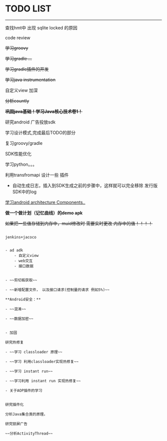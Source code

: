 # TODO LIST
---
查找hmt中 出现 sqlite locked 的原因


code review

~~学习groovy~~

~~学习gradle ...~~

~~学习gradle插件的开发~~

~~学习java instrumentation~~

自定义view 加深

~~分析countly~~

~~**巩固java基础！学习Java核心技术卷1！**~~



研究android 广告投放sdk

学习设计模式,完成最后TODO的部分

复习groovy/gradle

SDK性能优化

学习python。。。

利用transfromapi 设计一些 插件

- 自动生成日志，插入到SDK生成之前的步骤中，这样就可以完全移除 发行版SDK中的log

[学习android architecture Components..](https://developer.android.com/topic/libraries/architecture/index.html)

**做一个做计划（记忆曲线）的demo apk**

~~如果把一些值存储到内存中，muid修改时 需要实时更改 内存中的值！！！！~~

~~~测试一下 当数据库 不关闭时  CPU 占用会不会 增加。。~~~~

jenkins+jacoco


- ad adk
	- 自定义view
	- web交互
	- 接口数据


- ~~剪切板获取~~

- ~~新增配置文件， 以及接口请求(控制量的请求 例如5%)~~

**Android安全：**

- ~~混淆~~

- ~~数据加密~~


- 加固

研究热修复

- ~~学习 classloader 原理~~

- ~~学习 利用classloader实现热修复~~

- ~~学习 instant run~~

- ~~学习利用 instant run 实现热修复~~

- 关于AOP插件的学习


研究插件化

分析Java集合类的原理。

研究锁屏广告

~~分析ActivityThread~~
